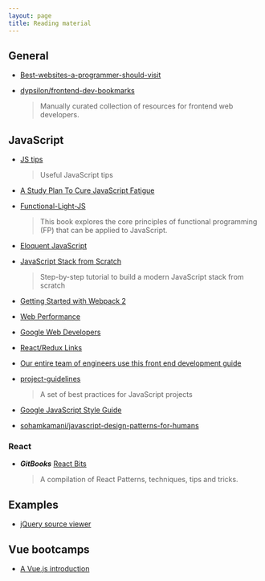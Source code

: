 ```yaml
---
layout: page
title: Reading material
---
```


## General

- [Best-websites-a-programmer-should-visit](https://github.com/sdmg15/Best-websites-a-programmer-should-visit)

- [dypsilon/frontend-dev-bookmarks](https://github.com/dypsilon/frontend-dev-bookmarks)
  > Manually curated collection of resources for frontend web developers.

## JavaScript

- [JS tips](https://github.com/loverajoel/jstips)

  > Useful JavaScript tips

- [A Study Plan To Cure JavaScript Fatigue](https://medium.com/@sachagreif/a-study-plan-to-cure-javascript-fatigue-8ad3a54f2eb1#.82uweltdq)

- [Functional-Light-JS](https://github.com/getify/Functional-Light-JS)

  > This book explores the core principles of functional programming (FP) that can be applied to JavaScript.

- [Eloquent JavaScript](http://eloquentjavascript.net)

- [JavaScript Stack from Scratch](https://github.com/verekia/js-stack-from-scratch)

  > Step-by-step tutorial to build a modern JavaScript stack from scratch

- [Getting Started with Webpack 2](https://blog.madewithenvy.com/getting-started-with-webpack-2-ed2b86c68783)

- [Web Performance](http://perf.rocks)

- [Google Web Developers](https://developers.google.com/web/)

- [React/Redux Links](https://github.com/markerikson/react-redux-links)

- [Our entire team of engineers use this front end development guide](https://medium.freecodecamp.org/grabs-front-end-guide-for-large-teams-484d4033cc41)

- [project-guidelines](https://github.com/wearehive/project-guidelines)

  > A set of best practices for JavaScript projects

- [Google JavaScript Style Guide](https://google.github.io/styleguide/jsguide.html)

- [sohamkamani/javascript-design-patterns-for-humans](https://github.com/sohamkamani/javascript-design-patterns-for-humans)

### React

- **_GitBooks_** [React Bits](https://vasanthk.gitbooks.io/react-bits/)
  > A compilation of React Patterns, techniques, tips and tricks.

## Examples

- [jQuery source viewer](http://james.padolsey.com/jquery/)

## Vue bootcamps

- [A Vue.js introduction](https://medium.freecodecamp.com/vue-js-introduction-for-people-who-know-just-enough-jquery-to-get-by-eab5aa193d77)
